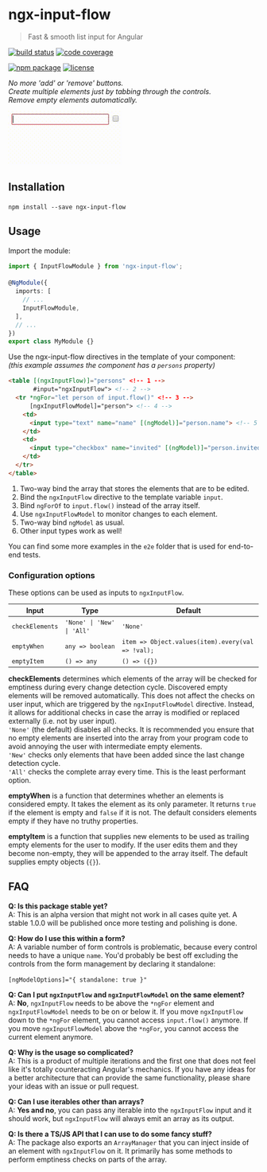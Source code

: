 # ngx-input-flow

> Fast & smooth list input for Angular

[![build status](https://img.shields.io/travis/jeysal/ngx-input-flow/master.svg?style=flat-square)](https://travis-ci.org/jeysal/ngx-input-flow)
[![code coverage](https://img.shields.io/codecov/c/github/jeysal/ngx-input-flow/master.svg?style=flat-square)](https://codecov.io/gh/jeysal/ngx-input-flow)

[![npm package](https://img.shields.io/npm/v/ngx-input-flow.svg?style=flat-square)](https://www.npmjs.com/package/ngx-input-flow)
[![license](https://img.shields.io/github/license/jeysal/ngx-input-flow.svg?style=flat-square)](https://github.com/jeysal/ngx-input-flow/blob/master/LICENSE)

*No more 'add' or 'remove' buttons.  
Create multiple elements just by tabbing through the controls.  
Remove empty elements automatically.*

![ngx-input-flow demo](demo.gif)

## Installation

`npm install --save ngx-input-flow`

## Usage

Import the module:

```typescript
import { InputFlowModule } from 'ngx-input-flow';

@NgModule({
  imports: [
    // ...
    InputFlowModule,
  ],
  // ...
})
export class MyModule {}
```

Use the ngx-input-flow directives in the template of your component:  
_(this example assumes the component has a `persons` property)_

```html
<table [(ngxInputFlow)]="persons" <!-- 1 -->
       #input="ngxInputFlow"> <!-- 2 -->
  <tr *ngFor="let person of input.flow()" <!-- 3 -->
      [ngxInputFlowModel]="person"> <!-- 4 -->
    <td>
      <input type="text" name="name" [(ngModel)]="person.name"> <!-- 5 -->
    </td>
    <td>
      <input type="checkbox" name="invited" [(ngModel)]="person.invited"> <!-- 6 -->
    </td>
  </tr>
</table>
```

1. Two-way bind the array that stores the elements that are to be edited.
2. Bind the `ngxInputFlow` directive to the template variable `input`.
3. Bind `ngForOf` to `input.flow()` instead of the array itself.
4. Use `ngxInputFlowModel` to monitor changes to each element.
5. Two-way bind `ngModel` as usual.
6. Other input types work as well!

You can find some more examples in the `e2e` folder that is used for end-to-end tests.

### Configuration options

These options can be used as inputs to `ngxInputFlow`.

| Input           | Type                                          | Default                                         |
| --------------- | --------------------------------------------- | ----------------------------------------------- |
|`checkElements`  | <code>'None' &#124; 'New' &#124; 'All'</code> |`'None'`                                         |
|`emptyWhen`      |`any => boolean`                               |`item => Object.values(item).every(val => !val);`|
|`emptyItem`      |`() => any`                                    |`() => ({})`                                     |

**checkElements** determines which elements of the array will be checked for emptiness during every change detection cycle.
Discovered empty elements will be removed automatically.
This does not affect the checks on user input, which are triggered by the `ngxInputFlowModel` directive.
Instead, it allows for additional checks in case the array is modified or replaced externally (i.e. not by user input).  
`'None'` (the default) disables all checks.
It is recommended you ensure that no empty elements are inserted into the array from your program code
to avoid annoying the user with intermediate empty elements.  
`'New'` checks only elements that have been added since the last change detection cycle.  
`'All'` checks the complete array every time. This is the least performant option.

**emptyWhen** is a function that determines whether an elements is considered empty.
It takes the element as its only parameter. It returns `true` if the element is empty and `false` if it is not.
The default considers elements empty if they have no truthy properties.

**emptyItem** is a function that supplies new elements to be used as trailing empty elements for the user to modify.
If the user edits them and they become non-empty, they will be appended to the array itself.
The default supplies empty objects (`{}`).

## FAQ

**Q: Is this package stable yet?**  
A: This is an alpha version that might not work in all cases quite yet.
A stable 1.0.0 will be published once more testing and polishing is done.

**Q: How do I use this within a form?**  
A: A variable number of form controls is problematic, because every control needs to have a unique `name`.
You'd probably be best off excluding the controls from the form management by declaring it standalone:

`[ngModelOptions]="{ standalone: true }"`

**Q: Can I put `ngxInputFlow` and `ngxInputFlowModel` on the same element?**  
A: **No**, `ngxInputFlow` needs to be above the `*ngFor` element and `ngxInputFlowModel` needs to be on or below it.
If you move `ngxInputFlow` down to the `*ngFor` element, you cannot access `input.flow()` anymore.
If you move `ngxInputFlowModel` above the `*ngFor`, you cannot access the current element anymore.

**Q: Why is the usage so complicated?**  
A: This is a product of multiple iterations and the first one that does not feel like it's totally counteracting Angular's mechanics.
If you have any ideas for a better architecture that can provide the same functionality,
please share your ideas with an issue or pull request.

**Q: Can I use iterables other than arrays?**  
A: **Yes and no**, you can pass any iterable into the `ngxInputFlow` input and it should work,
but `ngxInputFlow` will always emit an array as its output.

**Q: Is there a TS/JS API that I can use to do some fancy stuff?**  
A: The package also exports an `ArrayManager` that you can inject inside of an element with `ngxInputFlow` on it.
It primarily has some methods to perform emptiness checks on parts of the array.
